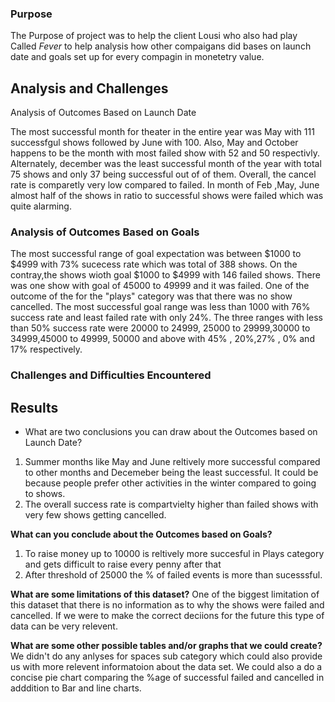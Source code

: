 

### Purpose

The Purpose of project was to help the client Lousi who also had play Called <i> Fever </i> to help analysis how other compaigans did bases on launch date and goals set up for every compagin in monetetry value.

## Analysis and Challenges
 
Analysis of Outcomes Based on Launch Date

The most successful month for theater in the entire year was May with 111 successfgul shows followed by June with 100. Also, May and October happens to be the month with most failed show with 52 and 50 respectivly. Alternately, december was the least successful month of the year with total 75 shows and only 37 being successful out of of them. Overall, the cancel rate is comparetly very low compared to failed. In month of Feb ,May, June almost half of the shows in ratio to  successful shows were failed which was quite alarming.

### Analysis of Outcomes Based on Goals

The most successful range of goal expectation was between $1000 to $4999 with 73% sucecess rate which was total of 388 shows. On the contray,the shows wioth goal $1000 to $4999 with 146 failed shows. There was one show with goal of 45000 to 49999 and it was failed. One of the outcome of the for the "plays" category was that there was no show cancelled. The most successful goal range was less than 1000 with 76% success rate and least failed rate with only 24%. The three ranges with less than 50% success rate were 20000 to 24999, 25000 to 29999,30000 to 34999,45000 to 49999, 50000 and above with 45% , 20%,27% , 0% and 17% respectively.


### Challenges and Difficulties Encountered

## Results

- What are two conclusions you can draw about the Outcomes based on Launch Date?
1) Summer months like May and June reltively more successful compared to other months and Decemeber being the least successful. It could be because people prefer other activities in the winter compared to going to shows.
2) The overall success rate is compartvielty higher than failed shows with very few shows getting cancelled.

<b>What can you conclude about the Outcomes based on Goals?</b>
1) To raise money up to 10000 is reltively more succesful in Plays category and gets difficult to raise every penny after that
2) After threshold of 25000 the % of failed events is more than sucesssful.

<b>What are some limitations of this dataset?</b>
One of the biggest limitation of this dataset that there is no information as to why the shows were failed and cancelled. If we were to make the correct deciions for the future this type of data can be very relevent.

<b>What are some other possible tables and/or graphs that we could create?</b>
  We didn't do any anlyses for spaces sub category which could also provide us with more relevent informatoion about the data set. We could also a do a concise pie chart comparing the %age of successful failed and cancelled in adddition to Bar and line charts.
